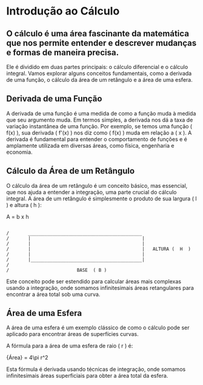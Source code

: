 
# Introdução ao Cálculo

## O cálculo é uma área fascinante da matemática que nos permite entender e descrever mudanças e formas de maneira precisa.

Ele é dividido em duas partes principais: o cálculo diferencial e o cálculo integral. Vamos explorar alguns conceitos fundamentais, como a derivada de uma função, o cálculo da área de um retângulo e a área de uma esfera.

## Derivada de uma Função

A derivada de uma função é uma medida de como a função muda à medida que seu argumento muda. Em termos simples, a derivada nos dá a taxa de variação instantânea de uma função. 
Por exemplo, se temos uma função ( f(x) ), sua derivada ( f'(x) ) nos diz como ( f(x) ) muda em relação a ( x ). A derivada é fundamental para entender o comportamento de funções e é amplamente utilizada em diversas áreas, como física, engenharia e economia.

## Cálculo da Área de um Retângulo

O cálculo da área de um retângulo é um conceito básico, mas essencial, que nos ajuda a entender a integração, uma parte crucial do cálculo integral. 
A área de um retângulo é simplesmente o produto de sua largura ( l ) e altura ( h ):

A = b x h


```
 
/       __________________________________________
/       |                                         |  
/       |                                         |     
/       |                                         |   ALTURA (  H  )
/       |                                         |
/       |_________________________________________|
/
/                         BASE  ( B )

``` 

Este conceito pode ser estendido para calcular áreas mais complexas usando a integração, onde somamos infinitesimais áreas retangulares para encontrar a área total sob uma curva.

## Área de uma Esfera

A área de uma esfera é um exemplo clássico de como o cálculo pode ser aplicado para encontrar áreas de superfícies curvas.

A fórmula para a área de uma esfera de raio ( r ) é:

{Área} = 4\pi r^2 

Esta fórmula é derivada usando técnicas de integração, onde somamos infinitesimais áreas superficiais para obter a área total da esfera.
